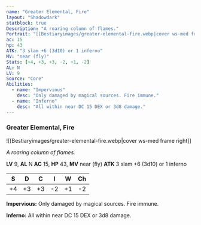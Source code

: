 ```yaml
---
name: "Greater Elemental, Fire"
layout: "Shadowdark"
statblock: true
Description: "A roaring column of flames."
Portrait: "[[Bestiaryimages/greater-elemental-fire.webp|cover ws-med frame right]]"
ac: 15
hp: 43
ATK: "3 slam +6 (3d10) or 1 inferno"
MV: "near (fly)"
Stats: [+4, +3, +3, -2, +1, -2]
AL: N
LV: 9
Source: "Core"
Abilities:
  - name: "Impervious"
    desc: "Only damaged by magical sources. Fire immune."
  - name: "Inferno"
    desc: "All within near DC 15 DEX or 3d8 damage."
---
```


### Greater Elemental, Fire

![[Bestiaryimages/greater-elemental-fire.webp|cover ws-med frame right]]

_A roaring column of flames._

**LV** 9, **AL** N
**AC** 15, **HP** 43, **MV** near (fly)
**ATK** 3 slam +6 (3d10) or 1 inferno

|  S  |  D  |  C  |  I  |  W  |  Ch  |
|:---:|:---:|:---:|:---:|:---:|:----:|
| +4 | +3 | +3 | -2 | +1 | -2 |

**Impervious:** Only damaged by magical sources. Fire immune.

**Inferno:** All within near DC 15 DEX or 3d8 damage.

